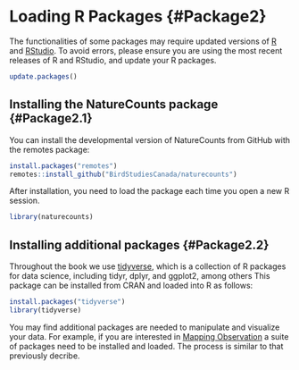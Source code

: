 # Loading R Packages {#Package2}



The functionalities of some packages may require updated versions of [R](https://www.r-project.org/) and [RStudio](https://www.rstudio.com). To avoid errors, please ensure you are using the most recent releases of R and RStudio, and update your R packages.


```r
update.packages()                         
```

## Installing the NatureCounts package {#Package2.1}

You can install the developmental version of NatureCounts from GitHub with the remotes package:


```r
install.packages("remotes")
remotes::install_github("BirdStudiesCanada/naturecounts")
```

After installation, you need to load the package each time you open a new R session.


```r
library(naturecounts)
```

## Installing additional packages {#Package2.2}

Throughout the book we use [tidyverse](https://www.tidyverse.org/), which is a collection of R packages for data science, including tidyr, dplyr, and ggplot2, among others This package can be installed from CRAN and loaded into R as follows:


```r
install.packages("tidyverse")
library(tidyverse)
```

You may find additional packages are needed to manipulate and visualize your data. For example, if you are interested in [Mapping Observation](https://birdstudiescanada.github.io/naturecounts/articles/articles/mapping-observations.html) a suite of packages need to be installed and loaded. The process is similar to that previously decribe.  
